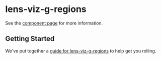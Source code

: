 lens-viz-g-regions
================

See the [component page](http://nishacodes.github.io/lens-viz-g-regions) for more information.

## Getting Started

We've put together a [guide for lens-viz-g-regions](http://www.polymer-project.org/docs/start/reusableelements.html) to help get you rolling.
